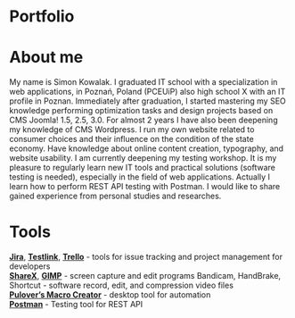 # Portfolio

# About me

My name is Simon Kowalak. I graduated IT school with a specialization in web applications, in Poznań, Poland (PCEUiP) also high school X with an IT profile in Poznan. Immediately after graduation, I started mastering my SEO knowledge performing optimization tasks and design projects based on CMS Joomla! 1.5, 2.5, 3.0. For almost 2 years I have also been deepening my knowledge of CMS Wordpress. I run my own website related to consumer choices and their influence on the condition of the state economy. Have knowledge about online content creation, typography, and website usability. I am currently deepening my testing workshop. It is my pleasure to regularly learn new IT tools and practical solutions (software testing is needed), especially in the field of web applications. Actually I learn how to perform REST API testing with Postman. I would like to share gained experience from personal studies and researches.

# Tools

**[Jira](https://www.atlassian.com/software/jira)**, **[Testlink](https://testlink.org/)**, **[Trello](https://trello.com/)** - tools for issue tracking and project management for developers<br>
**[ShareX](https://getsharex.com/)**, **[GIMP](https://www.gimp.org/)** - screen capture and edit programs 
Bandicam, HandBrake, Shortcut - software record, edit, and compression video files   
**[Pulover’s Macro Creator](https://www.macrocreator.com)** - desktop tool for automation<br>
**[Postman](https://www.postman.com/)** - Testing tool for REST API

